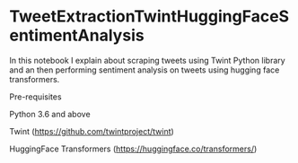 # TweetExtractionTwintHuggingFaceSentimentAnalysis
In this notebook  I explain about scraping tweets using Twint Python library and an then performing sentiment analysis on tweets using hugging face transformers.

Pre-requisites

Python 3.6 and above

Twint (https://github.com/twintproject/twint)

HuggingFace Transformers (https://huggingface.co/transformers/)
